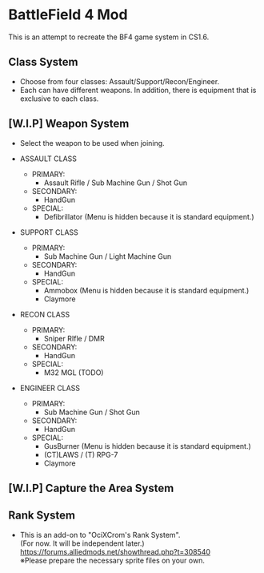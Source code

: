 # BattleField 4 Mod
This is an attempt to recreate the BF4 game system in CS1.6.

## Class System
* Choose from four classes: Assault/Support/Recon/Engineer.
* Each can have different weapons. In addition, there is equipment that is exclusive to each class.

## [W.I.P] Weapon System
* Select the weapon to be used when joining.

- ASSAULT CLASS
  - PRIMARY: 
    - Assault Rifle / Sub Machine Gun / Shot Gun
  - SECONDARY: 
    - HandGun
  - SPECIAL: 
    - Defibrillator (Menu is hidden because it is standard equipment.)

- SUPPORT CLASS
  - PRIMARY: 
    - Sub Machine Gun / Light Machine Gun
  - SECONDARY: 
    - HandGun
  - SPECIAL: 
    - Ammobox (Menu is hidden because it is standard equipment.)
    - Claymore

- RECON CLASS
  - PRIMARY: 
    - Sniper RIfle / DMR
  - SECONDARY: 
    - HandGun
  - SPECIAL: 
    - M32 MGL (TODO)

- ENGINEER CLASS
  - PRIMARY: 
    - Sub Machine Gun / Shot Gun
  - SECONDARY: 
    - HandGun
  - SPECIAL: 
    - GusBurner (Menu is hidden because it is standard equipment.)
    - (CT)LAWS / (T) RPG-7
    - Claymore

## [W.I.P] Capture the Area System
## Rank System
* This is an add-on to "OciXCrom's Rank System". <br>
(For now. It will be independent later.)<br>
https://forums.alliedmods.net/showthread.php?t=308540 <br>
※Please prepare the necessary sprite files on your own.

